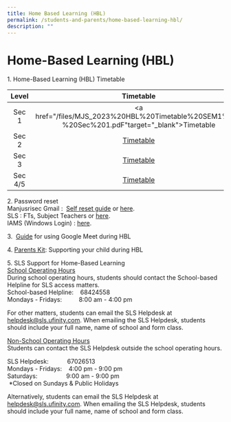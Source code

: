 ```yaml
---
title: Home Based Learning (HBL)
permalink: /students-and-parents/home-based-learning-hbl/
description: ""
---
```

# **Home-Based Learning (HBL)**

1\. Home-Based Learning (HBL) Timetable

|  Level  | Timetable |
|:-------:|:---------:|
|  Sec 1  | <a href="/files/MJS_2023%20HBL%20Timetable%20SEM1%20-%20Sec%201.pdF"target="_blank">Timetable</a>  |
|   Sec 2 |  <a href="" target="_blank">Timetable</a> |
|   Sec 3 |  <a href="" target="_blank">Timetable</a> |
| Sec 4/5 |  <a href="" target="_blank">Timetable</a> |

2\. Password reset   
Manjusrisec Gmail :  <a href="/images/Students%20and%20Parents/Gmail%20Password%20Reset%20Using%20Mobile%20Phone.jpg" target="_blank">Self reset guide</a> or <a href="https://form.gov.sg/#!/5d01dc550816b400111ce980" target="_blank">here</a>.    
SLS : FTs, Subject Teachers or <a href="https://form.gov.sg/#!/5d01dc550816b400111ce980" target="_blank">here</a>.    
IAMS (Windows Login) : <a href="https://form.gov.sg/#!/5d01dc550816b400111ce980" target="_blank">here</a>.



3.   <a href="/files/Hbl/Use%20Google%20Meet%20for%20HBL%20(student).pdf" target="_blank">Guide</a> for using Google Meet during HBL

4. <a href="/files/Hbl/Parent%20Kit%20-%20Supporting%20your%20child%20during%20Full%20HBL.pdf" target="_blank">Parents Kit</a>: Supporting your child during HBL

  

5\. SLS Support for Home-Based Learning   
<u>School Operating Hours</u>   
During school operating hours, students should contact the School-based Helpline for SLS access matters.    
School-based Helpline:    68424558   
Mondays - Fridays:          8:00 am - 4:00 pm

  

For other matters, students can email the SLS Helpdesk at helpdesk@sls.ufinity.com. When emailing the SLS Helpdesk, students should include your full name, name of school and form class.

  
<u>Non-School Operating Hours</u>   
Students can contact the SLS Helpdesk outside the school operating hours.

SLS Helpdesk:           67026513   
Mondays - Fridays:    4:00 pm - 9:00 pm   
Saturdays:                 9:00 am - 9:00 pm   
 \*Closed on Sundays & Public Holidays


Alternatively, students can email the SLS Helpdesk at helpdesk@sls.ufinity.com. When emailing the SLS Helpdesk, students should include your full name, name of school and form class.